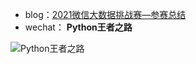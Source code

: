 - blog：<a href="https://blog.csdn.net/sinat_39629323/article/details/118577196?spm=1001.2014.3001.5501" target="_blank">2021微信大数据挑战赛—参赛总结</a>
- wechat： **Python王者之路**

![Python王者之路](https://user-images.githubusercontent.com/45711125/135013611-4c5d58da-bdac-4034-a93b-8d1c66899b53.jpg)
